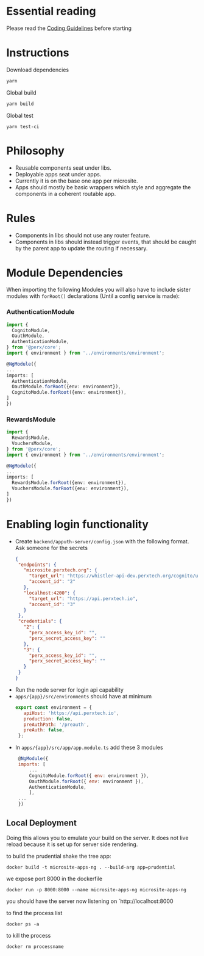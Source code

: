 # Essential reading
Please read the [Coding Guidelines](coding-guidelines.md) before starting

# Instructions
Download dependencies
```bash
yarn
```

Global build
```bash
yarn build
```

Global test
```
yarn test-ci
```

# Philosophy
* Reusable components seat under libs.
* Deployable apps seat under apps.
* Currently it is on the base one app per microsite.
* Apps should mostly be basic wrappers which style and aggregate the components in a coherent routable app.

# Rules
* Components in libs should not use any router feature.
* Components in libs should instead trigger events, that should be caught by the parent app to update the routing if necessary.

# Module Dependencies
When importing the following Modules you will also have to include sister modules with `forRoot()` declarations (Until a config service is made):

### AuthenticationModule
```typescript
import {
  CognitoModule,
  OauthModule,
  AuthenticationModule,
} from '@perx/core';
import { environment } from '../environments/environment';

@NgModule({
...
imports: [
  AuthenticationModule,
  OauthModule.forRoot({env: environment}),
  CognitoModule.forRoot({env: environment}),
]
})

```
### RewardsModule
```typescript
import {
  RewardsModule,
  VouchersModule,
} from '@perx/core';
import { environment } from '../environments/environment';

@NgModule({
...
imports: [
  RewardsModule.forRoot({env: environment}),
  VouchersModule.forRoot({env: environment}),
]
})

```
# Enabling login functionality

 * Create `backend/apputh-server/config.json` with the following format. Ask someone for the secrets
     ```json
     {
      "endpoints": {
        "microsite.perxtech.org": {
          "target_url": "https://whistler-api-dev.perxtech.org/cognito/users",
          "account_id": "2"
        },
        "localhost:4200": {
          "target_url": "https://api.perxtech.io",
          "account_id": "3"
        }
      },
      "credentials": {
        "2": {
          "perx_access_key_id": "",
          "perx_secret_access_key": ""
        },
        "3": {
          "perx_access_key_id": "",
          "perx_secret_access_key": ""
        }
      }
    }
     ```
 * Run the node server for login api capability
 * `apps/{app}/src/environments` should have at minimum
   ```js
   export const environment = {
      apiHost: 'https://api.perxtech.io',
      production: false,
      preAuthPath: '/preauth',
      preAuth: false,
    };
   ```
 * In `apps/{app}/src/app/app.module.ts` add these 3 modules
   ```js
    @NgModule({
    imports: [
        ...
        CognitoModule.forRoot({ env: environment }),
        OauthModule.forRoot({ env: environment }),
        AuthenticationModule,
        ],
    ...
    })

   ```

## Local Deployment

Doing this allows you to emulate your build on the server. It does not live reload because it is set up for server side rendering.

to build the prudential shake the tree app:
```
docker build -t microsite-apps-ng . --build-arg app=prudential
```


we expose port 8000 in the dockerfile 
```
docker run -p 8000:8000 --name microsite-apps-ng microsite-apps-ng 
```

you should have the server now listening on `http://localhost:8000

to find the process list
```
docker ps -a
```

to kill the process

```
docker rm processname

```
